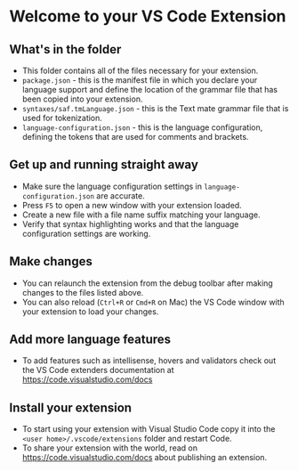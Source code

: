 # Welcome to your VS Code Extension

## What's in the folder

* This folder contains all of the files necessary for your extension.
* `package.json` - this is the manifest file in which you declare your language support and define the location of the grammar file that has been copied into your extension.
* `syntaxes/saf.tmLanguage.json` - this is the Text mate grammar file that is used for tokenization.
* `language-configuration.json` - this is the language configuration, defining the tokens that are used for comments and brackets.

## Get up and running straight away

* Make sure the language configuration settings in `language-configuration.json` are accurate.
* Press `F5` to open a new window with your extension loaded.
* Create a new file with a file name suffix matching your language.
* Verify that syntax highlighting works and that the language configuration settings are working.

## Make changes

* You can relaunch the extension from the debug toolbar after making changes to the files listed above.
* You can also reload (`Ctrl+R` or `Cmd+R` on Mac) the VS Code window with your extension to load your changes.

## Add more language features

* To add features such as intellisense, hovers and validators check out the VS Code extenders documentation at https://code.visualstudio.com/docs

## Install your extension

* To start using your extension with Visual Studio Code copy it into the `<user home>/.vscode/extensions` folder and restart Code.
* To share your extension with the world, read on https://code.visualstudio.com/docs about publishing an extension.
